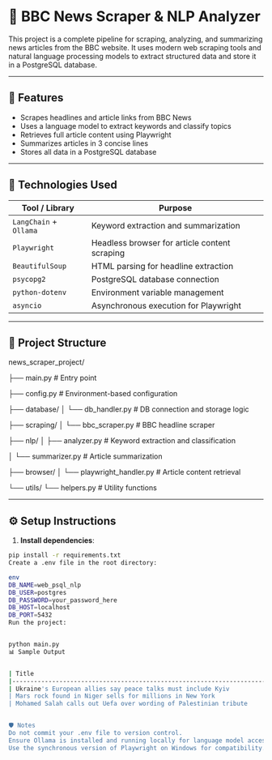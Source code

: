 
# 📰 BBC News Scraper & NLP Analyzer

This project is a complete pipeline for scraping, analyzing, and summarizing news articles from the BBC website. It uses modern web scraping tools and natural language processing models to extract structured data and store it in a PostgreSQL database.

---

## 🚀 Features

- Scrapes headlines and article links from BBC News
- Uses a language model to extract keywords and classify topics
- Retrieves full article content using Playwright
- Summarizes articles in 3 concise lines
- Stores all data in a PostgreSQL database

---

## 🧠 Technologies Used

| Tool / Library             | Purpose                                      |
|---------------------------|----------------------------------------------|
| `LangChain` + `Ollama`    | Keyword extraction and summarization         |
| `Playwright`              | Headless browser for article content scraping|
| `BeautifulSoup`           | HTML parsing for headline extraction         |
| `psycopg2`                | PostgreSQL database connection               |
| `python-dotenv`           | Environment variable management              |
| `asyncio`                 | Asynchronous execution for Playwright        |

---

## 📁 Project Structure

news_scraper_project/ 

├── main.py # Entry point 

├── config.py # Environment-based configuration 

├── database/ 
│ └── db_handler.py # DB connection and storage logic 

├── scraping/ │ └── bbc_scraper.py # BBC headline scraper 

├── nlp/ │ ├── analyzer.py # Keyword extraction and classification 

│ └── summarizer.py # Article summarization 

├── browser/ │ └── playwright_handler.py # Article content retrieval 

└── utils/ └── helpers.py # Utility functions


---

## ⚙️ Setup Instructions

1. **Install dependencies**:

```bash
pip install -r requirements.txt
Create a .env file in the root directory:

env
DB_NAME=web_psql_nlp
DB_USER=postgres
DB_PASSWORD=your_password_here
DB_HOST=localhost
DB_PORT=5432
Run the project:


python main.py
📊 Sample Output


| Title                                                                 | Link                                                              | Keywords                                             | Category                | Summary                                                   |
|-----------------------------------------------------------------------|-------------------------------------------------------------------|------------------------------------------------------|-------------------------|------------------------------------------------------------|
| Ukraine's European allies say peace talks must include Kyiv          | [Link](https://www.bbc.com/news/articles/c0e9py7e28xo)            | Ukraine, peace talks, Kyiv, allies, European         | International Politics  | European allies have called for Ukraine to be included... |
| Mars rock found in Niger sells for millions in New York              | [Link](https://www.bbc.com/news/articles/cly3q635n4no)            | Mars rock, Niger, New York, Millions, Answers        | Science and Technology  | A large meteorite believed to be from Mars was sold...     |
| Mohamed Salah calls out Uefa over wording of Palestinian tribute     | [Link](https://www.bbc.com/sport/football/articles/ckgl6re9922o)  | Mohamed Salah, Uefa, Palestinian player, tribute     | Sports & Politics       | Mohamed Salah criticized UEFA for not mentioning...        |


🛡️ Notes
Do not commit your .env file to version control.
Ensure Ollama is installed and running locally for language model access.
Use the synchronous version of Playwright on Windows for compatibility.




